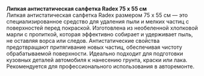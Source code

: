 **Липкая антистатическая салфетка Radex 75 х 55 см**  
Липкая антистатическая салфетка Radex размером 75 х 55 см — это специализированное средство для удаления пыли и мелких частиц с поверхностей перед покраской. Изготовлена из необеленной хлопковой марли с пропиткой, которая эффективно собирает и удерживает пыль, не оставляя ворса или следов. Антистатические свойства предотвращают притягивание новых частиц, обеспечивая чистоту обрабатываемой поверхности. Идеально подходит для подготовки кузовных деталей автомобиля к нанесению грунта, краски или лака. Рекомендуется для профессионального использования в авторемонте.
